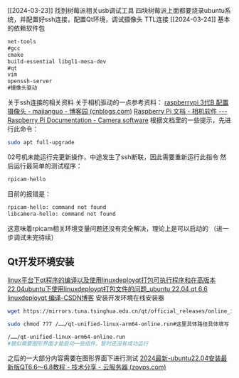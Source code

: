 [[2024-03-23]]
找到树莓派相关usb调试工具
四块树莓派上面都要烧录ubuntu系统，并配置好ssh连接，配置Qt环境，调试摄像头
TTL连接
[[2024-03-24]]
基本的依赖软件包
```requirment.txt
net-tools
#gcc
cmake
build-essential libgl1-mesa-dev
#qt
vim
openssh-server
#摄像头驱动
```
关于ssh连接的相关资料
[](obsidian://open?vault=study_note_logs&file=tech_logs%2Flinux-OS%2Fssh)
关于相机驱动的一点参考资料：
[raspberrypi 3代B 配置摄像头 - majianguo - 博客园 (cnblogs.com)](https://www.cnblogs.com/majianguo/p/6917260.html)
[Raspberry Pi 文档 - 相机软件 --- Raspberry Pi Documentation - Camera software](https://www.raspberrypi.com/documentation/computers/camera_software.html#introducing-the-raspberry-pi-cameras)
根据文档里的一些提示，先进行此命令：
```sh
sudo apt full-upgrade
```
02号机未能运行完更新操作，中途发生了ssh断联，因此需要重新运行此指令
然后运行最简单的测试程序：
```sh
rpicam-hello
```
目前的报错是：
```sh
rpicam-hello: command not found
libcamera-hello: command not found
```
这意味着rpicam相关环境变量问题还没有完全解决，理论上是可以启动的
（进一步调试未完待续）


## Qt开发环境安装
[linux平台下qt程序的编译以及使用linuxdeployqt打包可执行程序和在高版本22.04ubuntu下使用linuxdeployqt打包文件的问题_ubuntu 22.04 qt 6.6 linuxdeployqt 编译-CSDN博客](https://blog.csdn.net/2303_77997820/article/details/134045512)
安装开发环境在线安装器
```sh
wget https://mirrors.tuna.tsinghua.edu.cn/qt/official_releases/online_installers/qt-unified-linux-arm64-online.run

sudo chmod 777 /……/qt-unified-linux-arm64-online.run#这里具体路径具体填写

/……/qt-unified-linux-arm64-online.run
#貌似需要图形界面才能启动一些组件，暂时还没有成功运行
```

之后的一大部分内容需要在图形界面下进行测试
[2024最新-ubuntu22.04安装最新版QT6.6～6.8教程 - 技术分享 - 云服务器 (zovps.com)](https://www.zovps.com/article/?id=111946)
